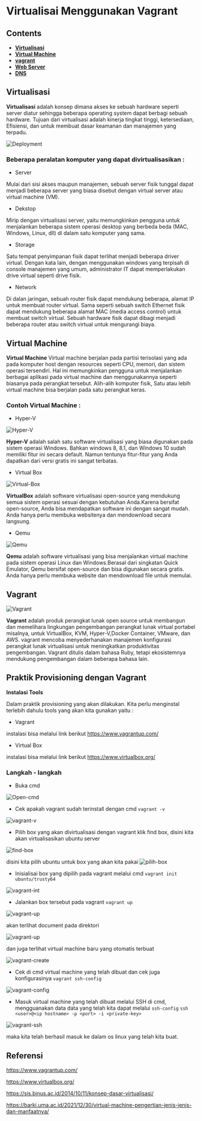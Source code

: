 # Virtualisai Menggunakan Vagrant

## Contents

- [**Virtualisasi**](#Virtualisasi)
- [**Virtual Machine**](#VirtualMachine)
- [**vagrant**](#vagrant)
- [**Web Server**](#web-server)
- [**DNS**](#dns-domain-name-service)

## Virtualisasi

**Virtualisasi** adalah konsep dimana akses ke sebuah hardware seperti server diatur sehingga beberapa operating system dapat berbagi sebuah hardware. Tujuan dari virtualisasi adalah kinerja tingkat tinggi, ketersediaan, Efisiensi, dan untuk membuat dasar keamanan dan manajemen yang terpadu.

![Deployment](./img/Virtualisasi.png)

### Beberapa peralatan komputer yang dapat divirtualisasikan :

- Server

Mulai dari sisi akses maupun manajemen, sebuah server fisik tunggal dapat menjadi beberapa server yang biasa disebut dengan virtual server atau virtual machine (VM).

- Dekstop

Mirip dengan virtualisasi server, yaitu memungkinkan pengguna untuk menjalankan beberapa sistem operasi desktop yang berbeda beda (MAC, Windows, Linux, dll) di dalam satu komputer yang sama.

- Storage

Satu tempat penyimpanan fisik dapat terlihat menjadi beberapa driver virtual. Dengan kata lain, dengan menggunakan windows yang terpisah di console manajemen yang umum, administrator IT dapat memperlakukan drive virtual seperti drive fisik.

- Network

Di dalan jaringan, sebuah router fisik dapat mendukung beberapa, alamat IP untuk membuat router virtual. Sama seperti sebuah switch Ethernet fisik dapat mendukung beberapa alamat MAC (media access control) untuk membuat switch virtual. Sebuah hardware fisik dapat dibagi menjadi beberapa router atau switch virtual untuk mengurangi biaya.

## Virtual Machine

**Virtual Machine** Virtual machine berjalan pada partisi terisolasi yang ada pada komputer host dengan resources seperti CPU, memori, dan sistem operasi tersendiri. Hal ini memungkinkan pengguna untuk menjalankan berbagai aplikasi pada virtual machine dan menggunakannya seperti biasanya pada perangkat tersebut. Alih-alih komputer fisik, Satu atau lebih virtual machine bisa berjalan pada satu perangkat keras.

### Contoh Virtual Machine :

- Hyper-V

![Hyper-V](./img/hyper-v-150x%20150.png)

**Hyper-V** adalah salah satu software virtualisasi yang biasa digunakan pada sistem operasi Windows. Bahkan windows 8, 8.1, dan Windows 10 sudah memiliki fitur ini secara default. Namun tentunya fitur-fitur yang Anda dapatkan dari versi gratis ini sangat terbatas.

- Virtual Box

![Virtual-Box](./img/VirtualBox-4.0.jpg)

**VirtualBox** adalah software virtualisasi open-source yang mendukung semua sistem operasi sesuai dengan kebutuhan Anda.Karena bersifat open-source, Anda bisa mendapatkan software ini dengan sangat mudah. Anda hanya perlu membuka websitenya dan mendownload secara langsung.

- Qemu

![Qemu](./img/qemu.png)

**Qemu** adalah software virtualisasi yang bisa menjalankan virtual machine pada sistem operasi Linux dan Windows.Berasal dari singkatan Quick Emulator, Qemu bersifat open-source dan bisa digunakan secara gratis. Anda hanya perlu membuka website dan mendownload file untuk memulai.

## Vagrant

![Vagrant](./img/vagrant-logo.png)

**Vagrant** adalah produk perangkat lunak open source untuk membangun dan memelihara lingkungan pengembangan perangkat lunak virtual portabel misalnya, untuk VirtualBox, KVM, Hyper-V,Docker Container, VMware, dan AWS. vagrant mencoba menyederhanakan manajemen konfigurasi perangkat lunak virtualisasi untuk meningkatkan produktivitas pengembangan. Vagrant ditulis dalam bahasa Ruby, tetapi ekosistemnya mendukung pengembangan dalam beberapa bahasa lain.

## Praktik Provisioning dengan Vagrant

**Instalasi Tools**

Dalam praktik provisioning yang akan dilakukan. Kita perlu menginstal terlebih dahulu tools yang akan kita gunakan yaitu :

- Vagrant

instalasi bisa melalui link berikut
https://www.vagrantup.com/

- Virtual Box

instalasi bisa melalui link berikut
https://www.virtualbox.org/

### Langkah - langkah

- Buka cmd

![Open-cmd](./img/cmd.jpg)

- Cek apakah vagrant sudah terinstall dengan cmd
  `vagrant -v`

![vagrant-v](./img/vagrant-v.jpg)

- Pilih box yang akan divirtualisasi dengan vagrant klik find box, disini kita akan virtualisasikan ubuntu server

![find-box](./img/find-box.jpg)

disini kita pilih ubuntu untuk box yang akan kita pakai
![pilih-box](./img/pilih-ubuntu.jpg)

- Inisialisai box yang dipilih pada vagrant melalui cmd `vagrant init ubuntu/trusty64`

![vagrant-int](./img/vagrant-init.jpg)

- Jalankan box tersebut pada vagrant `vagrant up`

![vagrant-up](./img/vagrant-up.jpg)

akan terlihat document pada direktori

![vagrant-up](./img/vagrant-file.jpg)

dan juga terlihat virtual machine baru yang otomatis terbuat

![vagrant-create](./img/virtualbox-create.jpg)

- Cek di cmd virtual machine yang telah dibuat dan cek juga konfigurasinya `vagrant ssh-config`

![vagrant-config](./img/vagrant-config.jpg)

- Masuk virtual machine yang telah dibuat melalui SSH di cmd, mengguanakan data data yang telah kita dapat melalui `ssh-config` `ssh <user>@<ip hostname> -p <port> -i <private-key>`

![vagrant-ssh](./img/masuk-linux.jpg)

maka kita telah berhasil masuk ke dalam os linux yang telah kita buat.

## Referensi

https://www.vagrantup.com/

https://www.virtualbox.org/

https://sis.binus.ac.id/2014/10/11/konsep-dasar-virtualisasi/

https://barki.uma.ac.id/2021/12/30/virtual-machine-pengertian-jenis-jenis-dan-manfaatnya/
